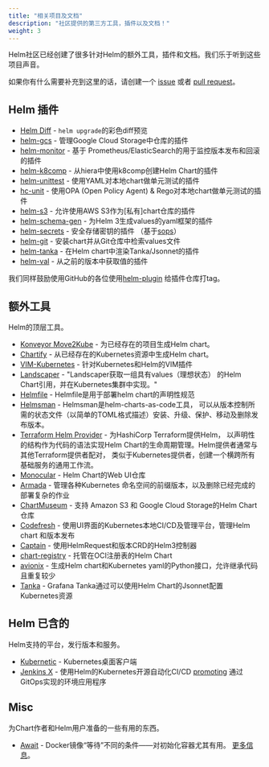 ```yaml
---
title: "相关项目及文档"
description: "社区提供的第三方工具，插件以及文档！"
weight: 3
---
```


Helm社区已经创建了很多针对Helm的额外工具，插件和文档。我们乐于听到这些项目声音。

如果你有什么需要补充到这里的话，请创建一个 [issue](https://github.com/helm/helm-www/issues) 或者
[pull request](https://github.com/helm/helm-www/pulls)。

## Helm 插件

- [Helm Diff](https://github.com/databus23/helm-diff) - `helm upgrade`的彩色diff预览
- [helm-gcs](https://github.com/nouney/helm-gcs) - 管理Google Cloud Storage中仓库的插件
- [helm-monitor](https://github.com/ContainerSolutions/helm-monitor) - 基于
  Prometheus/ElasticSearch的用于监控版本发布和回滚的插件
- [helm-k8comp](https://github.com/cststack/k8comp) - 从hiera中使用k8comp创建Helm Chart的插件
- [helm-unittest](https://github.com/quintush/helm-unittest) - 使用YAML对本地chart做单元测试的插件
- [hc-unit](https://github.com/xchapter7x/hcunit) - 使用OPA (Open Policy Agent) &
  Rego对本地chart做单元测试的插件
- [helm-s3](https://github.com/hypnoglow/helm-s3) - 允许使用AWS S3作为[私有]chart仓库的插件
- [helm-schema-gen](https://github.com/karuppiah7890/helm-schema-gen) - 为Helm
  3生成values的yaml框架的插件
- [helm-secrets](https://github.com/jkroepke/helm-secrets) - 安全存储密钥的插件
  （基于[sops](https://github.com/mozilla/sops)）
- [helm-git](https://github.com/aslafy-z/helm-git) - 安装chart并从Git仓库中检索values文件
- [helm-tanka](https://github.com/Duologic/helm-tanka) - 在Helm chart中渲染Tanka/Jsonnet的插件
- [helm-val](https://github.com/HamzaZo/helm-val) - 从之前的版本中获取值的插件

我们同样鼓励使用GitHub的各位使用[helm-plugin](https://github.com/search?q=topic%3Ahelm-plugin&type=Repositories)
给插件仓库打tag。

## 额外工具

Helm的顶层工具。

- [Konveyor Move2Kube](https://konveyor.io/move2kube/) - 为已经存在的项目生成Helm chart。
- [Chartify](https://github.com/appscode/chartify) - 从已经存在的Kubernetes资源中生成Helm chart。
- [VIM-Kubernetes](https://github.com/andrewstuart/vim-kubernetes) - 针对Kubernetes和Helm的VIM插件
- [Landscaper](https://github.com/Eneco/landscaper/) - "Landscaper获取一组具有values（理想状态）
  的Helm Chart引用，并在Kubernetes集群中实现。"
- [Helmfile](https://github.com/roboll/helmfile) - Helmfile是用于部署helm chart的声明性规范
- [Helmsman](https://github.com/Praqma/helmsman) - Helmsman是helm-charts-as-code工具，
  可以从版本控制所需的状态文件（以简单的TOML格式描述）安装、升级、保护、移动及删除发布版本。
- [Terraform Helm
  Provider](https://github.com/hashicorp/terraform-provider-helm) - 为HashiCorp Terraform提供Helm，
  以声明性的结构作为代码的语法实现Helm Chart的生命周期管理。Helm提供者通常与其他Terraform提供者配对，
  类似于Kubernetes提供者，创建一个横跨所有基础服务的通用工作流。
- [Monocular](https://github.com/helm/monocular) - Helm Chart的Web UI仓库
- [Armada](https://airshipit.readthedocs.io/projects/armada/en/latest/) - 管理各种Kubernetes
  命名空间的前缀版本，以及删除已经完成的部署复杂的作业
- [ChartMuseum](https://github.com/helm/chartmuseum) - 支持 Amazon S3 和 Google Cloud
  Storage的Helm Chart仓库
- [Codefresh](https://codefresh.io) - 使用UI界面的Kubernetes本地CI/CD及管理平台，管理Helm chart
  和版本发布
- [Captain](https://github.com/alauda/captain) - 使用HelmRequest和版本CRD的Helm3控制器
- [chart-registry](https://github.com/hangyan/chart-registry) - 托管在OCI注册表的Helm Chart
- [avionix](https://github.com/zbrookle/avionix) - 生成Helm chart和Kubernetes
  yaml的Python接口，允许继承代码且重复较少
- [Tanka](https://tanka.dev/helm) - Grafana Tanka通过可以使用Helm Chart的Jsonnet配置
  Kubernetes资源

## Helm 已含的

Helm支持的平台，发行版本和服务。

- [Kubernetic](https://kubernetic.com/) - Kubernetes桌面客户端
- [Jenkins X](https://jenkins-x.io/) - 使用Helm的Kubernetes开源自动化CI/CD
  [promoting](https://jenkins-x.io/docs/getting-started/promotion/) 通过GitOps实现的环境应用程序

## Misc

为Chart作者和Helm用户准备的一些有用的东西。

- [Await](https://github.com/saltside/await) - Docker镜像“等待”不同的条件——对初始化容器尤其有用。
  [更多信息](https://blog.slashdeploy.com/2017/02/16/introducing-await/)。
